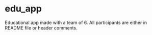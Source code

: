 # edu_app
Educational app made with a team of 6. All participants are either in README file or header comments.
